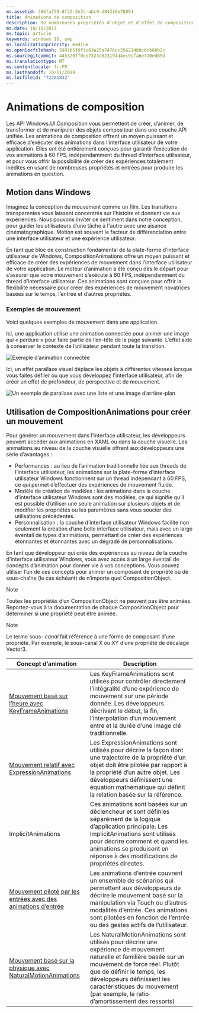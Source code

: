 ```yaml
---
ms.assetid: 386faf59-8f22-2e7c-abc9-d04216e78894
title: Animations de composition
description: De nombreuses propriétés d’objet et d’effet de composition peuvent être animées à l’aide d’animations par images clés et expressions, ce qui permet aux propriétés d’un élément d’interface utilisateur de changer dans le temps ou en fonction d’un calcul.
ms.date: 10/10/2017
ms.topic: article
keywords: windows 10, uwp
ms.localizationpriority: medium
ms.openlocfilehash: 5991b5f9f3c63a25a7476cc35621488c6cb60b2c
ms.sourcegitcommit: 445320ff0ee7323d823194d4ec9cfa6e710ed85d
ms.translationtype: MT
ms.contentlocale: fr-FR
ms.lasthandoff: 10/11/2019
ms.locfileid: "72281832"
---
```

# <a name="composition-animations"></a>Animations de composition

Les API Windows.UI.Composition vous permettent de créer, d’animer, de transformer et de manipuler des objets compositeur dans une couche API unifiée. Les animations de composition offrent un moyen puissant et efficace d’exécuter des animations dans l’interface utilisateur de votre application. Elles ont été entièrement conçues pour garantir l’exécution de vos animations à 60 FPS, indépendamment du thread d’interface utilisateur, et pour vous offrir la possibilité de créer des expériences totalement inédites en usant de nombreuses propriétés et entrées pour produire les animations en question.

## <a name="motion-in-windows"></a>Motion dans Windows

Imaginez la conception du mouvement comme un film. Les transitions transparentes vous laissent concentrés sur l’histoire et donnent vie aux expériences. Nous pouvons inviter ce sentiment dans notre conception, pour guider les utilisateurs d’une tâche à l'autre avec une aisance cinématographique. Motion est souvent le facteur de différenciation entre une interface utilisateur et une expérience utilisateur.

En tant que bloc de construction fondamental de la plate-forme d’interface utilisateur de Windows, CompositionAnimations offre un moyen puissant et efficace de créer des expériences de mouvement dans l’interface utilisateur de votre application. Le moteur d’animation a été conçu dès le départ pour s’assurer que votre mouvement s’exécute à 60 FPS, indépendamment du thread d’interface utilisateur. Ces animations sont conçues pour offrir la flexibilité nécessaire pour créer des expériences de mouvement novatrices basées sur le temps, l’entrée et d’autres propriétés.

### <a name="examples-of-motion"></a>Exemples de mouvement

Voici quelques exemples de mouvement dans une application.

Ici, une application utilise une animation connectée pour animer une image qui « perdure » pour faire partie de l’en-tête de la page suivante. L’effet aide à conserver le contexte de l’utilisateur pendant toute la transition.

![Exemple d’animation connectée](images/animation/connected-animation-example.gif)

Ici, un effet parallaxe visuel déplace les objets à différentes vitesses lorsque vous faites défiler ou que vous développez l'interface utilisateur, afin de créer un effet de profondeur, de perspective et de mouvement.

![Un exemple de parallaxe avec une liste et une image d’arrière-plan](images/animation/parallax-example.gif)

## <a name="using-compositionanimations-to-create-motion"></a>Utilisation de CompositionAnimations pour créer un mouvement

Pour générer un mouvement dans l’interface utilisateur, les développeurs peuvent accéder aux animations en XAML ou dans la couche visuelle. Les animations au niveau de la couche visuelle offrent aux développeurs une série d’avantages :

- Performances : au lieu de l’animation traditionnelle liée aux threads de l’interface utilisateur, les animations sur la plate-forme d’interface utilisateur Windows fonctionnent sur un thread indépendant à 60 FPS, ce qui permet d’effectuer des expériences de mouvement fluide.
- Modèle de création de modèles : les animations dans la couche d’interface utilisateur Windows sont des modèles, ce qui signifie qu’il est possible d’utiliser une seule animation sur plusieurs objets et de modifier les propriétés ou les paramètres sans vous soucier des utilisations précédentes.
- Personnalisation : la couche d’interface utilisateur Windows facilite non seulement la création d’une belle interface utilisateur, mais avec un large éventail de types d’animations, permettant de créer des expériences étonnantes et étonnantes avec un dégradé de personnalisations.

En tant que développeur qui crée des expériences au niveau de la couche d’interface utilisateur Windows, vous avez accès à un large éventail de concepts d’animation pour donner vie à vos conceptions. Vous pouvez utiliser l’un de ces concepts pour animer un composant de propriété ou de sous-chaîne (le cas échéant) de n’importe quel CompositionObject.

> [!NOTE]
> Toutes les propriétés d’un CompositionObject ne peuvent pas être animées. Reportez-vous à la documentation de chaque CompositionObject pour déterminer si une propriété peut être animée.

> [!NOTE]
> Le terme sous- _canal_ fait référence à une forme de composant d’une propriété. Par exemple, le sous-canal X ou XY d’une propriété de décalage Vector3.

| Concept d’animation | Description |
| ----------------- | ----------- |
| [Mouvement basé sur l’heure avec KeyFrameAnimations](time-animations.md)  | Les KeyFrameAnimations sont utilisés pour contrôler directement l’intégralité d’une expérience de mouvement sur une période donnée. Les développeurs décrivant le début, la fin, l’interpolation d’un mouvement entre et la durée d’une image clé traditionnelle. |
| [Mouvement relatif avec ExpressionAnimations](relation-animations.md)  | Les ExpressionAnimations sont utilisés pour décrire la façon dont une trajectoire de la propriété d’un objet doit être pilotée par rapport à la propriété d’un autre objet. Les développeurs définissent une équation mathématique qui définit la relation basée sur la référence. |
| ImplicitAnimations | Ces animations sont basées sur un déclencheur et sont définies séparément de la logique d’application principale. Les ImplicitAnimations sont utilisés pour décrire comment et quand les animations se produisent en réponse à des modifications de propriétés directes. |
| [Mouvement piloté par les entrées avec des animations d’entrée](input-driven-animations.md)  | Les animations d’entrée couvrent un ensemble de scénarios qui permettent aux développeurs de décrire le mouvement basé sur la manipulation via Touch ou d’autres modalités d’entrée. Ces animations sont pilotées en fonction de l’entrée ou des gestes actifs de l’utilisateur. |
| [Mouvement basé sur la physique avec NaturalMotionAnimations](natural-animations.md)  | Les NaturalMotionAnimations sont utilisés pour décrire une expérience de mouvement naturelle et familière basée sur un mouvement de force réel. Plutôt que de définir le temps, les développeurs définissent les caractéristiques du mouvement (par exemple, le ratio d’amortissement des ressorts) |